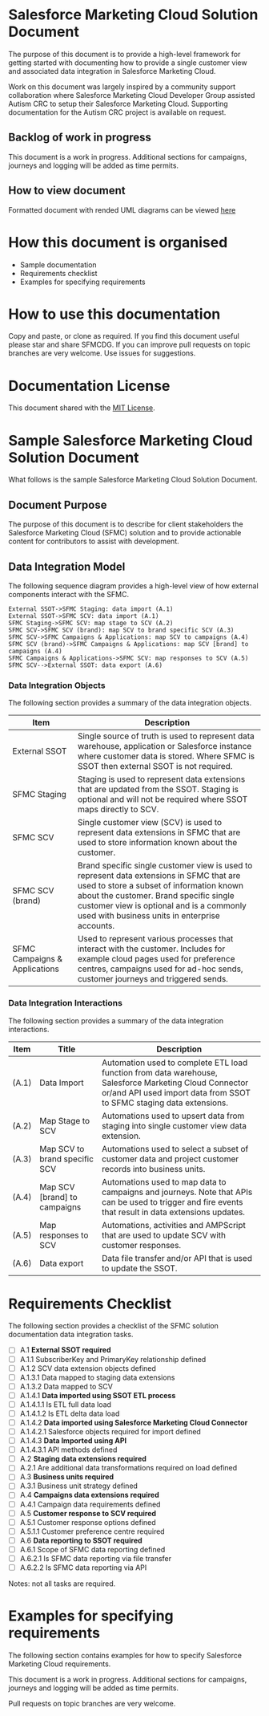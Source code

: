 # Salesforce Marketing Cloud Solution Document

The purpose of this document is to provide a high-level framework for getting started with documenting how to provide a single customer view and associated data integration in Salesforce Marketing Cloud.

Work on this document was largely inspired by a community support collaboration where Salesforce Marketing Cloud Developer Group assisted Autism CRC to setup their Salesforce Marketing Cloud. Supporting documentation for the Autism CRC project is available on request.

## Backlog of work in progress

This document is a work in progress. Additional sections for campaigns, journeys and logging will be added as time permits. 

## How to view document

Formatted document with rended UML diagrams can be viewed [here](https://stackedit.io/viewer#!url=https://gist.githubusercontent.com/mattcam/c67ed65d15b0690af6dafb35d241db3a/raw/f59f220430bab4a8cf7682d660b2dbe724d8bac9/README.md)

# How this document is organised

* Sample documentation
* Requirements checklist
* Examples for specifying requirements

# How to use this documentation

Copy and paste, or clone as required. If you find this document useful please star and share SFMCDG. If you can improve pull requests on topic branches are very welcome. Use issues for suggestions.

# Documentation License

This document shared with the [MIT License](https://github.com/sfmcdg/sfmc-solution-document/blob/master/LICENSE).

# Sample Salesforce Marketing Cloud Solution Document

What follows is the sample Salesforce Marketing Cloud Solution Document.

## Document Purpose

The purpose of this document is to describe for client stakeholders the Salesforce Marketing Cloud (SFMC) solution and to provide actionable content for contributors to assist with development.

## Data Integration Model

The following sequence diagram provides a high-level view of how external components interact with the SFMC.

```sequence
External SSOT->SFMC Staging: data import (A.1)
External SSOT->SFMC SCV: data import (A.1)
SFMC Staging->SFMC SCV: map stage to SCV (A.2)
SFMC SCV->SFMC SCV (brand): map SCV to brand specific SCV (A.3)
SFMC SCV->SFMC Campaigns & Applications: map SCV to campaigns (A.4)
SFMC SCV (brand)->SFMC Campaigns & Applications: map SCV [brand] to campaigns (A.4)
SFMC Campaigns & Applications->SFMC SCV: map responses to SCV (A.5)
SFMC SCV-->External SSOT: data export (A.6)
```


### Data Integration Objects

The following section provides a summary of the data integration objects.

| Item | Description |
| - | - |
| External SSOT | Single source of truth is used to represent data warehouse, application or Salesforce instance where customer data is stored. Where SFMC is SSOT then external SSOT is not required. |
| SFMC Staging | Staging is used to represent data extensions that are updated from the SSOT. Staging is optional and will not be required where SSOT maps directly to SCV. |
| SFMC SCV | Single customer view (SCV) is used to represent data extensions in SFMC that are used to store information known about the customer. |
| SFMC SCV (brand) | Brand specific single customer view is used to represent data extensions in SFMC that are used to store a subset of information known about the customer. Brand specific single customer view is optional and is a commonly used with business units in enterprise accounts. |
| SFMC Campaigns & Applications | Used to represent various processes that interact with the customer. Includes for example cloud pages used for preference centres, campaigns used for ad-hoc sends, customer journeys and triggered sends. |

### Data Integration Interactions 

The following section provides a summary of the data integration interactions.

| Item | Title | Description |
| - | - | - |
| (A.1) | Data Import | Automation used to complete ETL load function from data warehouse, Salesforce Marketing Cloud Connector or/and API used import data from SSOT to SFMC staging data extensions. |
| (A.2) | Map Stage to SCV | Automations used to upsert data from staging into single customer view data extension. |
| (A.3) | Map SCV to brand specific SCV | Automations used to select a subset of customer data and project customer records into business units. |
| (A.4) | Map SCV [brand] to campaigns | Automations used to map data to campaigns and journeys. Note that APIs can be used to trigger and fire events that result in data extensions updates. |
| (A.5) | Map responses to SCV | Automations, activities and AMPScript that are used to update SCV with customer responses. |
| (A.6) | Data export | Data file transfer and/or API that is used to update the SSOT. |
  
# Requirements Checklist

The following section provides a checklist of the SFMC solution documentation data integration tasks.

- [ ] A.1 **External SSOT required**
- [ ] A.1.1 SubscriberKey and PrimaryKey relationship defined
- [ ] A.1.2 SCV data extension objects defined
- [ ] A.1.3.1 Data mapped to staging data extensions
- [ ] A.1.3.2 Data mapped to SCV 
- [ ] A.1.4.1 **Data imported using SSOT ETL process**
- [ ] A.1.4.1.1 Is ETL full data load
- [ ] A.1.4.1.2 Is ETL delta data load
- [ ] A.1.4.2 **Data imported using Salesforce Marketing Cloud Connector**
- [ ] A.1.4.2.1 Salesforce objects required for import defined 
- [ ] A.1.4.3 **Data Imported using API**
- [ ] A.1.4.3.1 API methods defined
- [ ] A.2 **Staging data extensions required**
- [ ] A.2.1 Are additional data transformations required on load defined
- [ ] A.3 **Business units required**
- [ ] A.3.1 Business unit strategy defined
- [ ] A.4 **Campaigns data extensions required**
- [ ] A.4.1 Campaign data requirements defined
- [ ] A.5 **Customer response to SCV required**
- [ ] A.5.1 Customer response options defined
- [ ] A.5.1.1 Customer preference centre required
- [ ] A.6 **Data reporting to SSOT required**
- [ ] A.6.1 Scope of SFMC data reporting defined
- [ ] A.6.2.1 Is SFMC data reporting via file transfer
- [ ] A.6.2.2 Is SFMC data reporting via API

Notes: not all tasks are required.

# Examples for specifying requirements

The following section contains examples for how to specify Salesforce Marketing Cloud requirements.

This document is a work in progress. Additional sections for campaigns, journeys and logging will be added as time permits. 

Pull requests on topic branches are very welcome.

